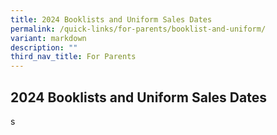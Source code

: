 ```yaml
---
title: 2024 Booklists and Uniform Sales Dates
permalink: /quick-links/for-parents/booklist-and-uniform/
variant: markdown
description: ""
third_nav_title: For Parents
---
```

## 2024 Booklists and Uniform Sales Dates

s


